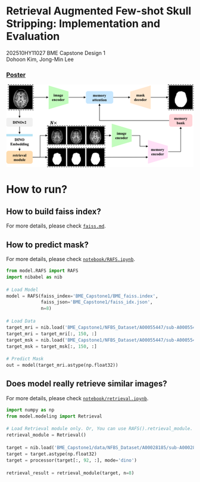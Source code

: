 # Retrieval Augmented Few-shot Skull Stripping: Implementation and Evaluation
202510HY11027 BME Capstone Design 1  
Dohoon Kim, Jong-Min Lee 

### [Poster](/src/poster.pdf)

![pipeline](/src/img/pipeline.png)

# How to run?  

## How to build faiss index?
For more details, please check [```faiss.md```](faiss.md). 


## How to predict mask?
For more details, please check [```notebook/RAFS.ipynb```](notebook/RAFS.ipynb). 
```python
from model.RAFS import RAFS
import nibabel as nib

# Load Model
model = RAFS(faiss_index='BME_Capstone1/BME_faiss.index',
             faiss_json='BME_Capstone1/faiss_idx.json',
             n=8)

# Load Data
target_mri = nib.load('BME_Capstone1/NFBS_Dataset/A00055447/sub-A00055447_ses-NFB3_T1w.nii.gz').get_fdata()
target_mri = target_mri[:, 150, :]
target_msk = nib.load('BME_Capstone1/NFBS_Dataset/A00055447/sub-A00055447_ses-NFB3_T1w_brainmask.nii.gz').get_fdata()
target_msk = target_msk[:, 150, :]

# Predict Mask
out = model(target_mri.astype(np.float32))
```

## Does model really retrieve similar images?
For more details, please check [```notebook/retrieval.ipynb```](notebook/retrieval.ipynb). 

```python
import numpy as np
from model.modeling import Retrieval

# Load Retrieval module only. Or, You can use RAFS().retrieval_module.
retrieval_module = Retrieval()

target = nib.load('BME_Capstone1/data/NFBS_Dataset/A00028185/sub-A00028185_ses-NFB3_T1w.nii.gz').get_fdata()
target = target.astype(np.float32)
target = processor(target[:, 92, :], mode='dino')

retrieval_result = retrieval_module(target, n=8)
```